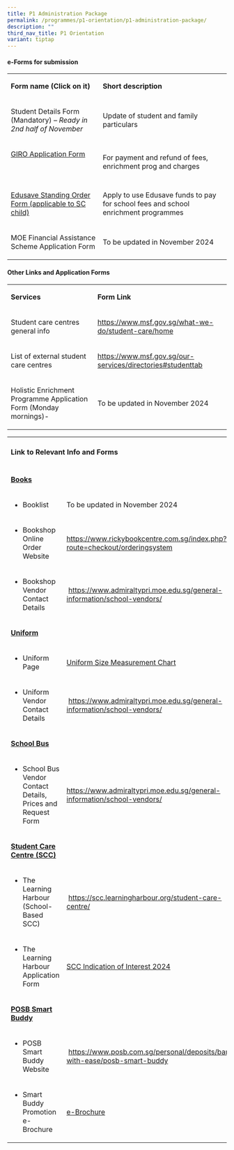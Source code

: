 ```yaml
---
title: P1 Administration Package
permalink: /programmes/p1-orientation/p1-administration-package/
description: ""
third_nav_title: P1 Orientation
variant: tiptap
---
```

<h4>e-Forms for submission</h4>
<table style="minWidth: 50px">
<colgroup>
<col>
<col>
</colgroup>
<tbody>
<tr>
<td rowspan="1" colspan="1">
<p><strong>Form name (Click on it)</strong>
</p>
</td>
<td rowspan="1" colspan="1">
<p><strong>Short description</strong>
</p>
</td>
</tr>
<tr>
<td rowspan="1" colspan="1">
<p>Student Details Form
<br>(Mandatory) – <em>Ready in 2nd half of November</em>
</p>
</td>
<td rowspan="1" colspan="1">
<p>Update of student and family particulars</p>
</td>
</tr>
<tr>
<td rowspan="1" colspan="1">
<p><a href="https://www.moe.gov.sg/financial-matters/fees/egiro/" rel="noopener noreferrer nofollow" target="_blank">GIRO Application Form</a>
</p>
<p>&nbsp;</p>
</td>
<td rowspan="1" colspan="1">
<p>For payment and refund of fees, enrichment prog and charges</p>
</td>
</tr>
<tr>
<td rowspan="1" colspan="1">
<p><a href="https://form.gov.sg/5be24a1bb3f842000fdc4e59" rel="noopener noreferrer nofollow" target="_blank">Edusave Standing Order Form (applicable to SC child)</a>
</p>
</td>
<td rowspan="1" colspan="1">
<p>Apply to use Edusave funds to pay for school fees and school enrichment
programmes</p>
</td>
</tr>
<tr>
<td rowspan="1" colspan="1">
<p>MOE Financial Assistance Scheme Application Form</p>
</td>
<td rowspan="1" colspan="1">
<p>To be updated in November 2024</p>
</td>
</tr>
</tbody>
</table>
<h4>Other Links and Application Forms</h4>
<table style="minWidth: 50px">
<colgroup>
<col>
<col>
</colgroup>
<tbody>
<tr>
<td rowspan="1" colspan="1">
<p><strong>Services</strong>
</p>
</td>
<td rowspan="1" colspan="1">
<p><strong>Form Link</strong>
</p>
</td>
</tr>
<tr>
<td rowspan="1" colspan="1">
<p>Student care centres general info</p>
</td>
<td rowspan="1" colspan="1">
<p><a href="https://www.msf.gov.sg/what-we-do/student-care/home" rel="noopener noreferrer nofollow" target="_blank">https://www.msf.gov.sg/what-we-do/student-care/home</a>
</p>
</td>
</tr>
<tr>
<td rowspan="1" colspan="1">
<p>List of external student care centres</p>
</td>
<td rowspan="1" colspan="1">
<p><a href="https://www.msf.gov.sg/our-services/directories#studenttab" rel="noopener noreferrer nofollow" target="_blank">https://www.msf.gov.sg/our-services/directories#studenttab</a>
</p>
</td>
</tr>
<tr>
<td rowspan="1" colspan="1">
<p>Holistic Enrichment Programme Application Form (Monday mornings)-</p>
</td>
<td rowspan="1" colspan="1">
<p>To be updated in November 2024</p>
</td>
</tr>
</tbody>
</table>
<table style="minWidth: 50px">
<colgroup>
<col>
<col>
</colgroup>
<tbody>
<tr>
<td rowspan="1" colspan="2">
<p></p>
<h4>Link to Relevant Info and Forms</h4>
</td>
</tr>
<tr>
<td rowspan="1" colspan="1">
<p><strong><u>Books</u></strong>
</p>
</td>
<td rowspan="1" colspan="1">
<p>&nbsp;</p>
</td>
</tr>
<tr>
<td rowspan="1" colspan="1">
<ul data-tight="true" class="tight">
<li>
<p>Booklist</p>
</li>
</ul>
</td>
<td rowspan="1" colspan="1">
<p>To be updated in November 2024</p>
</td>
</tr>
<tr>
<td rowspan="1" colspan="1">
<ul data-tight="true" class="tight">
<li>
<p>Bookshop Online Order Website</p>
</li>
</ul>
</td>
<td rowspan="1" colspan="1">
<p><a href="https://www.rickybookcentre.com.sg/index.php?route=checkout/orderingsystem" rel="noopener noreferrer nofollow" target="_blank">https://www.rickybookcentre.com.sg/index.php?route=checkout/orderingsystem</a>
</p>
</td>
</tr>
<tr>
<td rowspan="1" colspan="1">
<ul data-tight="true" class="tight">
<li>
<p>Bookshop Vendor Contact Details</p>
</li>
</ul>
</td>
<td rowspan="1" colspan="1">
<p>&nbsp;<a href="https://www.admiraltypri.moe.edu.sg/general-information/school-vendors/" rel="noopener noreferrer nofollow" target="_blank">https://www.admiraltypri.moe.edu.sg/general-information/school-vendors/</a>
</p>
</td>
</tr>
<tr>
<td rowspan="1" colspan="1">
<p><strong><u>Uniform</u></strong>
</p>
</td>
<td rowspan="1" colspan="1">
<p></p>
</td>
</tr>
<tr>
<td rowspan="1" colspan="1">
<ul data-tight="true" class="tight">
<li>
<p>Uniform Page</p>
</li>
</ul>
</td>
<td rowspan="1" colspan="1">
<p><a href="https://www.euniforms.com.sg/shop/uniform-size-measurement-chart/" rel="noopener nofollow" target="_blank">Uniform Size Measurement Chart</a>
</p>
</td>
</tr>
<tr>
<td rowspan="1" colspan="1">
<ul data-tight="true" class="tight">
<li>
<p>Uniform Vendor Contact Details</p>
</li>
</ul>
</td>
<td rowspan="1" colspan="1">
<p>&nbsp;<a href="https://www.admiraltypri.moe.edu.sg/general-information/school-vendors/" rel="noopener noreferrer nofollow" target="_blank">https://www.admiraltypri.moe.edu.sg/general-information/school-vendors/</a>
</p>
</td>
</tr>
<tr>
<td rowspan="1" colspan="1">
<p><strong><u>School Bus</u></strong>
</p>
</td>
<td rowspan="1" colspan="1">
<p></p>
</td>
</tr>
<tr>
<td rowspan="1" colspan="1">
<ul data-tight="true" class="tight">
<li>
<p>School Bus Vendor Contact Details, Prices and Request Form</p>
</li>
</ul>
</td>
<td rowspan="1" colspan="1">
<p><a href="https://www.admiraltypri.moe.edu.sg/general-information/school-vendors/" rel="noopener noreferrer nofollow" target="_blank">https://www.admiraltypri.moe.edu.sg/general-information/school-vendors/</a>
</p>
</td>
</tr>
<tr>
<td rowspan="1" colspan="1">
<p><strong><u>Student Care Centre (SCC)</u></strong>
</p>
</td>
<td rowspan="1" colspan="1">
<p></p>
</td>
</tr>
<tr>
<td rowspan="1" colspan="1">
<ul data-tight="true" class="tight">
<li>
<p>The Learning Harbour (School-Based SCC)</p>
</li>
</ul>
</td>
<td rowspan="1" colspan="1">
<p>&nbsp;<a href="https://scc.learningharbour.org/student-care-centre/" rel="noopener noreferrer nofollow" target="_blank">https://scc.learningharbour.org/student-care-centre/</a>
</p>
</td>
</tr>
<tr>
<td rowspan="1" colspan="1">
<ul data-tight="true" class="tight">
<li>
<p>The Learning Harbour Application Form</p>
</li>
</ul>
</td>
<td rowspan="1" colspan="1">
<p><a href="/files/GO PDF/Indication_of_Interest_2025.pdf" rel="noopener noreferrer nofollow" target="_blank">SCC Indication of Interest 2024</a>
</p>
</td>
</tr>
<tr>
<td rowspan="1" colspan="1">
<p><strong><u>POSB Smart Buddy<br></u></strong>
</p>
</td>
<td rowspan="1" colspan="1">
<p>&nbsp;</p>
</td>
</tr>
<tr>
<td rowspan="1" colspan="1">
<ul data-tight="true" class="tight">
<li>
<p>POSB Smart Buddy Website</p>
</li>
</ul>
</td>
<td rowspan="1" colspan="1">
<p>&nbsp;<a href="https://www.posb.com.sg/personal/deposits/bank-with-ease/posb-smart-buddy" rel="noopener noreferrer nofollow" target="_blank">https://www.posb.com.sg/personal/deposits/bank-with-ease/posb-smart-buddy</a>
</p>
</td>
</tr>
<tr>
<td rowspan="1" colspan="1">
<ul data-tight="true" class="tight">
<li>
<p>Smart Buddy Promotion e-Brochure</p>
</li>
</ul>
</td>
<td rowspan="1" colspan="1">
<p><a href="/files/GO%20PDF/smart%20buddy%20promotion%20e-brochure.pdf" rel="noopener noreferrer nofollow" target="_blank">e-Brochure</a>
</p>
</td>
</tr>
</tbody>
</table>
<p></p>